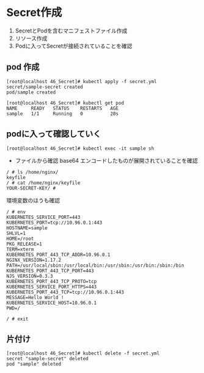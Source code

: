 # Secret作成

1. SecretとPodを含むマニフェストファイル作成
2. リソース作成
3. Podに入ってSecretが接続されていることを確認


## pod 作成

```
[root@localhost 46_Secret]# kubectl apply -f secret.yml 
secret/sample-secret created
pod/sample created

[root@localhost 46_Secret]# kubectl get pod
NAME     READY   STATUS    RESTARTS   AGE
sample   1/1     Running   0          20s
```


## podに入って確認していく


```
[root@localhost 46_Secret]# kubectl exec -it sample sh
```

- ファイルから確認
  base64 エンコードしたものが展開されていることを確認
```
/ # ls /home/nginx/
keyfile
/ # cat /home/nginx/keyfile 
YOUR-SECRET-KEY/ # 
```


環境変数のほうも確認
```
/ # env
KUBERNETES_SERVICE_PORT=443
KUBERNETES_PORT=tcp://10.96.0.1:443
HOSTNAME=sample
SHLVL=1
HOME=/root
PKG_RELEASE=1
TERM=xterm
KUBERNETES_PORT_443_TCP_ADDR=10.96.0.1
NGINX_VERSION=1.17.2
PATH=/usr/local/sbin:/usr/local/bin:/usr/sbin:/usr/bin:/sbin:/bin
KUBERNETES_PORT_443_TCP_PORT=443
NJS_VERSION=0.3.3
KUBERNETES_PORT_443_TCP_PROTO=tcp
KUBERNETES_SERVICE_PORT_HTTPS=443
KUBERNETES_PORT_443_TCP=tcp://10.96.0.1:443
MESSAGE=Hello World !
KUBERNETES_SERVICE_HOST=10.96.0.1
PWD=/

/ # exit
```

## 片付け

```
[root@localhost 46_Secret]# kubectl delete -f secret.yml 
secret "sample-secret" deleted
pod "sample" deleted
```

